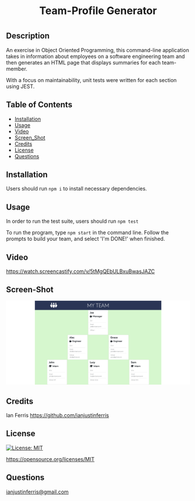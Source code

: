 
<h1 align="center"> Team-Profile Generator <h1>

## Description

An exercise in Object Oriented Programming, this command-line application takes in information about employees on a software engineering team and then generates an HTML page that displays summaries for each team-member.

With a focus on maintainability, unit tests were written for each section using JEST. 

## Table of Contents

- [Installation](#Installation)
- [Usage](#Usage)
- [Video](#Video)
- [Screen_Shot](#Screen-Shot)
- [Credits](#Credits)
- [License](#License)
- [Questions](#Questions)


## Installation

Users should run `npm i` to install necessary dependencies. 

## Usage

In order to run the test suite, users should run `npm test`

To run the program, type `npm start` in the command line. Follow the prompts to build your team, and select 'I'm DONE!' when finished.
 
## Video 

https://watch.screencastify.com/v/5tMgQEbULBxuBwasJAZC

## Screen-Shot

![completed team page](/assets/tpg.png)

## Credits

Ian Ferris https://github.com/ianjustinferris

## License

[![License: MIT](https://img.shields.io/badge/License-MIT-yellow.svg)](https://opensource.org/licenses/MIT)

https://opensource.org/licenses/MIT

## Questions

ianjustinferris@gmail.com